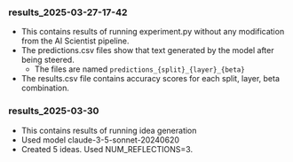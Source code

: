 ### results_2025-03-27-17-42

- This contains results of running experiment.py without any modification from the AI Scientist pipeline.
- The predictions.csv files show that text generated by the model after being steered.
  - The files are named `predictions_{split}_{layer}_{beta}`
- The results.csv file contains accuracy scores for each split, layer, beta combination.


### results_2025-03-30

- This contains results of running idea generation
- Used model claude-3-5-sonnet-20240620
- Created 5 ideas. Used NUM_REFLECTIONS=3.


